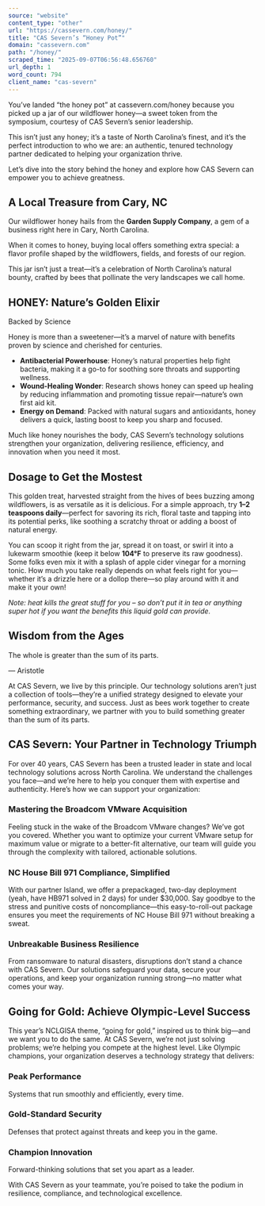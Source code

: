 ```yaml
---
source: "website"
content_type: "other"
url: "https://cassevern.com/honey/"
title: "CAS Severn’s “Honey Pot”"
domain: "cassevern.com"
path: "/honey/"
scraped_time: "2025-09-07T06:56:48.656760"
url_depth: 1
word_count: 794
client_name: "cas-severn"
---
```


You’ve landed “the honey pot” at cassevern.com/honey because you picked up a jar of our wildflower honey—a sweet token from the symposium, courtesy of CAS Severn’s senior leadership.

This isn’t just any honey; it’s a taste of North Carolina’s finest, and it’s the perfect introduction to who we are: an authentic, tenured technology partner dedicated to helping your organization thrive.

Let’s dive into the story behind the honey and explore how CAS Severn can empower you to achieve greatness.

## A Local Treasure from Cary, NC

Our wildflower honey hails from the **Garden Supply Company**, a gem of a business right here in Cary, North Carolina.

When it comes to honey, buying local offers something extra special: a flavor profile shaped by the wildflowers, fields, and forests of our region.

This jar isn’t just a treat—it’s a celebration of North Carolina’s natural bounty, crafted by bees that pollinate the very landscapes we call home.

## HONEY: Nature’s Golden Elixir  
Backed by Science

Honey is more than a sweetener—it’s a marvel of nature with benefits proven by science and cherished for centuries.

*   **Antibacterial Powerhouse**: Honey’s natural properties help fight bacteria, making it a go-to for soothing sore throats and supporting wellness.
*   **Wound-Healing Wonder**: Research shows honey can speed up healing by reducing inflammation and promoting tissue repair—nature’s own first aid kit.
*   **Energy on Demand**: Packed with natural sugars and antioxidants, honey delivers a quick, lasting boost to keep you sharp and focused.

Much like honey nourishes the body, CAS Severn’s technology solutions strengthen your organization, delivering resilience, efficiency, and innovation when you need it most.

## Dosage to Get the Mostest

This golden treat, harvested straight from the hives of bees buzzing among wildflowers, is as versatile as it is delicious. For a simple approach, try **1–2 teaspoons daily**—perfect for savoring its rich, floral taste and tapping into its potential perks, like soothing a scratchy throat or adding a boost of natural energy.

You can scoop it right from the jar, spread it on toast, or swirl it into a lukewarm smoothie (keep it below **104°F** to preserve its raw goodness). Some folks even mix it with a splash of apple cider vinegar for a morning tonic. How much you take really depends on what feels right for you—whether it’s a drizzle here or a dollop there—so play around with it and make it your own!

_Note: heat kills the great stuff for you – so don’t put it in tea or anything super hot if you want the benefits this liquid gold can provide._

## Wisdom from the Ages

The whole is greater than the sum of its parts.

— Aristotle

At CAS Severn, we live by this principle. Our technology solutions aren’t just a collection of tools—they’re a unified strategy designed to elevate your performance, security, and success. Just as bees work together to create something extraordinary, we partner with you to build something greater than the sum of its parts.

## CAS Severn: Your Partner in Technology Triumph

For over 40 years, CAS Severn has been a trusted leader in state and local technology solutions across North Carolina. We understand the challenges you face—and we’re here to help you conquer them with expertise and authenticity. Here’s how we can support your organization:

### Mastering the Broadcom VMware Acquisition

Feeling stuck in the wake of the Broadcom VMware changes? We’ve got you covered. Whether you want to optimize your current VMware setup for maximum value or migrate to a better-fit alternative, our team will guide you through the complexity with tailored, actionable solutions.

### NC House Bill 971 Compliance, Simplified

With our partner Island, we offer a prepackaged, two-day deployment (yeah, have HB971 solved in 2 days) for under $30,000. Say goodbye to the stress and punitive costs of noncompliance—this easy-to-roll-out package ensures you meet the requirements of NC House Bill 971 without breaking a sweat.

### Unbreakable Business Resilience

From ransomware to natural disasters, disruptions don’t stand a chance with CAS Severn. Our solutions safeguard your data, secure your operations, and keep your organization running strong—no matter what comes your way.

## Going for Gold: Achieve Olympic-Level Success

This year’s NCLGISA theme, “going for gold,” inspired us to think big—and we want you to do the same. At CAS Severn, we’re not just solving problems; we’re helping you compete at the highest level. Like Olympic champions, your organization deserves a technology strategy that delivers:

### Peak Performance

Systems that run smoothly and efficiently, every time.

### Gold-Standard Security

Defenses that protect against threats and keep you in the game.

### Champion Innovation

Forward-thinking solutions that set you apart as a leader.

With CAS Severn as your teammate, you’re poised to take the podium in resilience, compliance, and technological excellence.